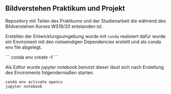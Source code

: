 Bildverstehen Praktikum und Projekt
---

Repository mit Teilen des Praktkums und der Studienarbeit
die während des Bildverstehen Kurses WS19/20 entstanden
ist.

Erstellen der Entwicklungsumgebung wurde mit `conda`
realisiert dafür wurde ein Enviroment mit den notwendigen
Dependencies erstellt und als conda env file abgelegt.

´´´
conda env create -f <filename>
´´´

Als Editor wurde jupyter notebook benutzt dieser lässt sich
nach Erstellung des Enviroments folgendermaßen starten.

```
conda env activate opencv
jupyter notebook
```
